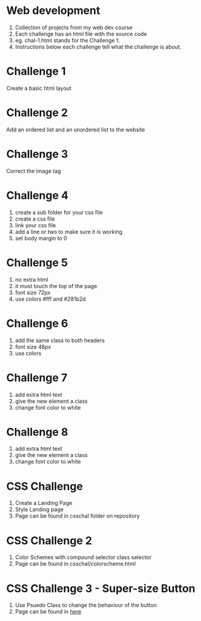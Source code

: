 # Web development
1. Collection of projects from my web dev course
1. Each challenge has an html file with the source code
1. eg. chal-1.html stands for the Challenge 1. 
1. Instructions below each challenge tell what the challenge is about. 

# Challenge 1
Create a basic html layout

# Challenge 2
Add an ordered list and an unordered list to the website

# Challenge 3 
Correct the image tag

# Challenge 4
1. create a sub folder for your css file
1. create a css file 
1. link your css file
1. add a line or two to make sure it is working 
1. set body margin to 0

# Challenge 5
1. no extra html
1. it must touch the top of the page
1. font size 72px
1. use colors #fff and #281b2d

# Challenge 6
1. add the same class to both headers
1. font size 48px
1. use colors


# Challenge 7
1. add extra html text
1. give the new element a class
1. change font color to white

# Challenge 8
1. add extra html text
1. give the new element a class
1. change font color to white

# CSS Challenge
1. Create a Landing Page
1. Style Landing page
1. Page can be found in csschal folder on repository

# CSS Challenge 2
1. Color Schemes with compound selector class selector
1. Page can be found in csschal/colorscheme.html

# CSS Challenge 3 - Super-size Button
1. Use Psuedo Class to change the behaviour of the button
1. Page can be found in [here](csschal/buttons.html)




